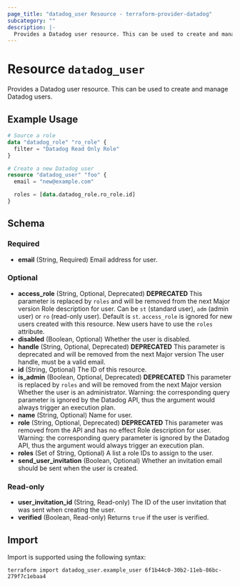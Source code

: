 ```yaml
---
page_title: "datadog_user Resource - terraform-provider-datadog"
subcategory: ""
description: |-
  Provides a Datadog user resource. This can be used to create and manage Datadog users.
---
```


# Resource `datadog_user`

Provides a Datadog user resource. This can be used to create and manage Datadog users.

## Example Usage

```terraform
# Source a role
data "datadog_role" "ro_role" {
  filter = "Datadog Read Only Role"
}

# Create a new Datadog user
resource "datadog_user" "foo" {
  email = "new@example.com"

  roles = [data.datadog_role.ro_role.id]
}
```

## Schema

### Required

- **email** (String, Required) Email address for user.

### Optional

- **access_role** (String, Optional, Deprecated) **DEPRECATED** This parameter is replaced by `roles` and will be removed from the next Major version Role description for user. Can be `st` (standard user), `adm` (admin user) or `ro` (read-only user). Default is `st`. `access_role` is ignored for new users created with this resource. New users have to use the `roles` attribute.
- **disabled** (Boolean, Optional) Whether the user is disabled.
- **handle** (String, Optional, Deprecated) **DEPRECATED** This parameter is deprecated and will be removed from the next Major version The user handle, must be a valid email.
- **id** (String, Optional) The ID of this resource.
- **is_admin** (Boolean, Optional, Deprecated) **DEPRECATED** This parameter is replaced by `roles` and will be removed from the next Major version Whether the user is an administrator. Warning: the corresponding query parameter is ignored by the Datadog API, thus the argument would always trigger an execution plan.
- **name** (String, Optional) Name for user.
- **role** (String, Optional, Deprecated) **DEPRECATED** This parameter was removed from the API and has no effect Role description for user. Warning: the corresponding query parameter is ignored by the Datadog API, thus the argument would always trigger an execution plan.
- **roles** (Set of String, Optional) A list a role IDs to assign to the user.
- **send_user_invitation** (Boolean, Optional) Whether an invitation email should be sent when the user is created.

### Read-only

- **user_invitation_id** (String, Read-only) The ID of the user invitation that was sent when creating the user.
- **verified** (Boolean, Read-only) Returns `true` if the user is verified.

## Import

Import is supported using the following syntax:

```shell
terraform import datadog_user.example_user 6f1b44c0-30b2-11eb-86bc-279f7c1ebaa4
```
